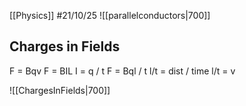 [[Physics]]
#21/10/25 
![[parallelconductors|700]]
## Charges in Fields
F = Bqv
F = BIL
I = q / t
F = Bql / t
l/t = dist / time
l/t = v

![[ChargesInFields|700]]